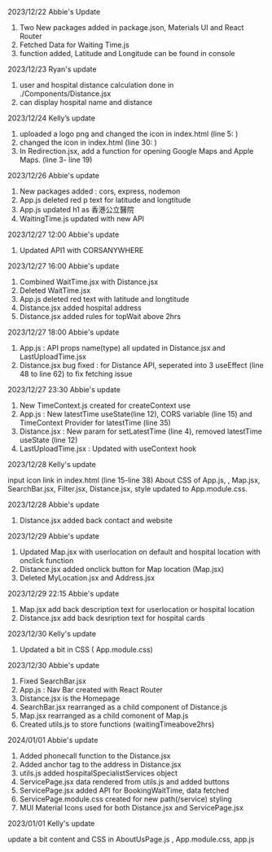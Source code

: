 2023/12/22
Abbie's Update

1. Two New packages added in package.json, Materials UI and React Router
2. Fetched Data for Waiting Time.js
3. <MyLocation /> function added, Latitude and Longitude can be found in console

2023/12/23
Ryan's update

1. user and hospital distance calculation done in ./Components/Distance.jsx
2. can display hospital name and distance

2023/12/24 Kelly’s update

1.  uploaded a logo png and changed the icon in index.html (line 5: <link rel="icon" href="%PUBLIC_URL%/hospital.logo.png" />)
2.  changed the icon in index.html (line 30: <title>UrgentTrack</title>)
3.  In Redirection.jsx, add a function for opening Google Maps and Apple Maps. (line 3- line 19)

2023/12/26 Abbie's update

1. New packages added : cors, express, nodemon
2. App.js deleted red p text for latitude and longtitude
3. App.js updated h1 as 香港公立醫院
4. WaitingTime.js updated with new API

2023/12/27 12:00 Abbie's update

1. Updated API1 with CORSANYWHERE

2023/12/27 16:00 Abbie's update

1. Combined WaitTime.jsx with Distance.jsx
2. Deleted WaitTime.jsx
3. App.js deleted red text with latitude and longtitude
4. Distance.jsx added hospital address
5. Distance.jsx added rules for topWait above 2hrs

2023/12/27 18:00 Abbie's update

1. App.js : API props name(type) all updated in Distance.jsx and LastUploadTime.jsx
2. Distance.jsx bug fixed : for Distance API, seperated into 3 useEffect (line 48 to line 62) to fix fetching issue

2023/12/27 23:30 Abbie's update

1. New TimeContext.js created for createContext use
2. App.js : New latestTime useState(line 12), CORS variable (line 15) and TimeContext Provider for latestTime (line 35)
3. Distance.jsx : New param for setLatestTime (line 4), removed latestTime useState (line 12)
4. LastUploadTime.jsx : Updated with useContext hook

2023/12/28 Kelly's update

input icon link in index.html (line 15-line 38)
About CSS of App.js, , Map.jsx, SearchBar.jsx, Filter.jsx, Distance.jsx, style updated to App.module.css.

2023/12/28 Abbie's update

1. Distance.jsx added back contact and website

2023/12/29 Abbie's update

1. Updated Map.jsx with userlocation on default and hospital location with onclick function
2. Distance.jsx added onclick button for Map location (Map.jsx)
3. Deleted MyLocation.jsx and Address.jsx

2023/12/29 22:15 Abbie's update

1. Map.jsx add back description text for userlocation or hospital location
2. Distance.jsx add back desription text for hospital cards

2023/12/30 Kelly's update

1. Updated a bit in CSS ( App.module.css)

2023/12/30 Abbie's update

1. Fixed SearchBar.jsx
2. App.js : Nav Bar created with React Router
3. Distance.jsx is the Homepage
4. SearchBar.jsx rearranged as a child component of Distance.js
5. Map.jsx rearranged as a child comonent of Map.js
6. Created utils.js to store functions (waitingTimeabove2hrs)

2024/01/01 Abbie's update

1. Added phonecall function to the Distance.jsx
2. Added anchor tag to the address in Distance.jsx
3. utils.js added hospitalSpecialistServices object
4. ServicePage.jsx data rendered from utils.js and added buttons
5. ServicePage.jsx added API for BookingWaitTime, data fetched
6. ServicePage.module.css created for new path(/service) styling
7. MUI Material Icons used for both Distance.jsx and ServicePage.jsx

   
2023/01/01 Kelly's update

update a bit content and CSS in AboutUsPage.js , App.module.css, app.js
